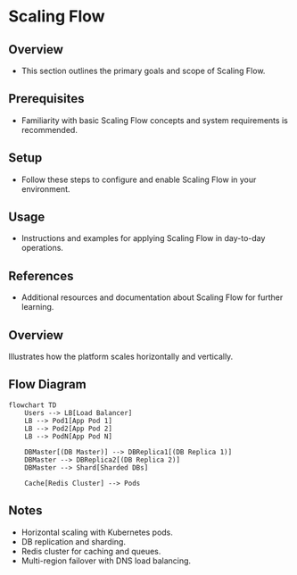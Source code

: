 # Scaling Flow

## Overview
- This section outlines the primary goals and scope of Scaling Flow.

## Prerequisites
- Familiarity with basic Scaling Flow concepts and system requirements is recommended.

## Setup
- Follow these steps to configure and enable Scaling Flow in your environment.

## Usage
- Instructions and examples for applying Scaling Flow in day-to-day operations.

## References
- Additional resources and documentation about Scaling Flow for further learning.


## Overview
Illustrates how the platform scales horizontally and vertically.

## Flow Diagram
```mermaid
flowchart TD
    Users --> LB[Load Balancer]
    LB --> Pod1[App Pod 1]
    LB --> Pod2[App Pod 2]
    LB --> PodN[App Pod N]

    DBMaster[(DB Master)] --> DBReplica1[(DB Replica 1)]
    DBMaster --> DBReplica2[(DB Replica 2)]
    DBMaster --> Shard[Sharded DBs]

    Cache[Redis Cluster] --> Pods
```

## Notes
- Horizontal scaling with Kubernetes pods.
- DB replication and sharding.
- Redis cluster for caching and queues.
- Multi-region failover with DNS load balancing.
